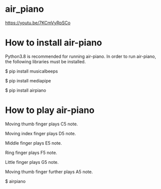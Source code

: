 # air_piano

https://youtu.be/7KCmVyRpSCo

# How to install air-piano

Python3.8 is recommended for running air-piano. 
In order to run air-piano, the following libraries must be installed.

$ pip install musicalbeeps

$ pip install mediapipe

$ pip install airpiano

# How to play air-piano

Moving thumb finger plays C5 note.

Moving index finger plays D5 note.

Middle finger plays E5 note.

Ring finger plays F5 note.

Little finger plays G5 note.

Moving thumb finger further plays A5 note.

$ airpiano

